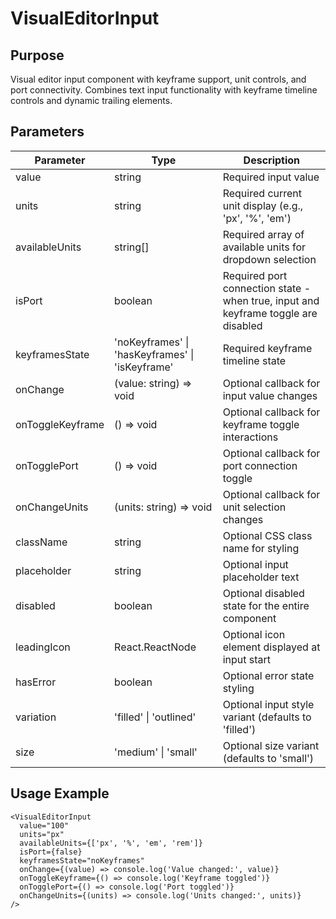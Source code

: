 # VisualEditorInput

## Purpose
Visual editor input component with keyframe support, unit controls, and port connectivity. Combines text input functionality with keyframe timeline controls and dynamic trailing elements.

## Parameters

| Parameter | Type | Description |
|-----------|------|-------------|
| value | string | Required input value |
| units | string | Required current unit display (e.g., 'px', '%', 'em') |
| availableUnits | string[] | Required array of available units for dropdown selection |
| isPort | boolean | Required port connection state - when true, input and keyframe toggle are disabled |
| keyframesState | 'noKeyframes' \| 'hasKeyframes' \| 'isKeyframe' | Required keyframe timeline state |
| onChange | (value: string) => void | Optional callback for input value changes |
| onToggleKeyframe | () => void | Optional callback for keyframe toggle interactions |
| onTogglePort | () => void | Optional callback for port connection toggle |
| onChangeUnits | (units: string) => void | Optional callback for unit selection changes |
| className | string | Optional CSS class name for styling |
| placeholder | string | Optional input placeholder text |
| disabled | boolean | Optional disabled state for the entire component |
| leadingIcon | React.ReactNode | Optional icon element displayed at input start |
| hasError | boolean | Optional error state styling |
| variation | 'filled' \| 'outlined' | Optional input style variant (defaults to 'filled') |
| size | 'medium' \| 'small' | Optional size variant (defaults to 'small') |

## Usage Example
```tsx
<VisualEditorInput
  value="100"
  units="px"
  availableUnits={['px', '%', 'em', 'rem']}
  isPort={false}
  keyframesState="noKeyframes"
  onChange={(value) => console.log('Value changed:', value)}
  onToggleKeyframe={() => console.log('Keyframe toggled')}
  onTogglePort={() => console.log('Port toggled')}
  onChangeUnits={(units) => console.log('Units changed:', units)}
/>
```
